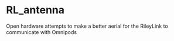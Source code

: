 # RL_antenna
Open hardware attempts to make a better aerial for the RileyLink to communicate with Omnipods
